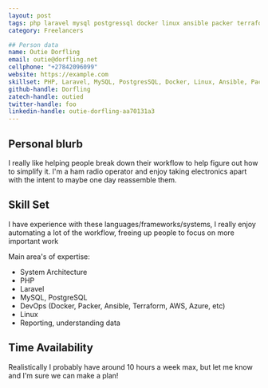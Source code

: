 ```yaml
---
layout: post
tags: php laravel mysql postgressql docker linux ansible packer terraform aws
category: Freelancers

## Person data
name: Outie Dorfling
email: outie@dorfling.net
cellphone: "+27842096099"
website: https://example.com
skillset: PHP, Laravel, MySQL, PostgresSQL, Docker, Linux, Ansible, Packer, Terraform, AWS
github-handle: Dorfling
zatech-handle: outied
twitter-handle: foo
linkedin-handle: outie-dorfling-aa70131a3
---
```


## Personal blurb
I really like helping people break down their workflow to help figure out how to simplify it.
I'm a ham radio operator and enjoy taking electronics apart with the intent to maybe one day reassemble them.

## Skill Set
I have experience with these languages/frameworks/systems, I really enjoy automating a lot of the workflow, freeing up people to focus on more important work

Main area's of expertise:
* System Architecture
* PHP
* Laravel
* MySQL, PostgreSQL
* DevOps (Docker, Packer, Ansible, Terraform, AWS, Azure, etc)
* Linux
* Reporting, understanding data

## Time Availability
Realistically I probably have around 10 hours a week max, but let me know and I'm sure we can make a plan!
